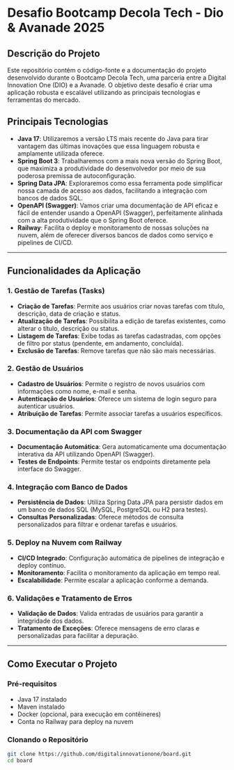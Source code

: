 # Desafio Bootcamp Decola Tech - Dio & Avanade 2025

## Descrição do Projeto
Este repositório contém o código-fonte e a documentação do projeto desenvolvido durante o Bootcamp Decola Tech, uma parceria entre a Digital Innovation One (DIO) e a Avanade. O objetivo deste desafio é criar uma aplicação robusta e escalável utilizando as principais tecnologias e ferramentas do mercado.

## Principais Tecnologias
- **Java 17**: Utilizaremos a versão LTS mais recente do Java para tirar vantagem das últimas inovações que essa linguagem robusta e amplamente utilizada oferece.
- **Spring Boot 3**: Trabalharemos com a mais nova versão do Spring Boot, que maximiza a produtividade do desenvolvedor por meio de sua poderosa premissa de autoconfiguração.
- **Spring Data JPA**: Exploraremos como essa ferramenta pode simplificar nossa camada de acesso aos dados, facilitando a integração com bancos de dados SQL.
- **OpenAPI (Swagger)**: Vamos criar uma documentação de API eficaz e fácil de entender usando a OpenAPI (Swagger), perfeitamente alinhada com a alta produtividade que o Spring Boot oferece.
- **Railway**: Facilita o deploy e monitoramento de nossas soluções na nuvem, além de oferecer diversos bancos de dados como serviço e pipelines de CI/CD.

---

## Funcionalidades da Aplicação

### 1. **Gestão de Tarefas (Tasks)**
- **Criação de Tarefas**: Permite aos usuários criar novas tarefas com título, descrição, data de criação e status.
- **Atualização de Tarefas**: Possibilita a edição de tarefas existentes, como alterar o título, descrição ou status.
- **Listagem de Tarefas**: Exibe todas as tarefas cadastradas, com opções de filtro por status (pendente, em andamento, concluída).
- **Exclusão de Tarefas**: Remove tarefas que não são mais necessárias.

### 2. **Gestão de Usuários**
- **Cadastro de Usuários**: Permite o registro de novos usuários com informações como nome, e-mail e senha.
- **Autenticação de Usuários**: Oferece um sistema de login seguro para autenticar usuários.
- **Atribuição de Tarefas**: Permite associar tarefas a usuários específicos.

### 3. **Documentação da API com Swagger**
- **Documentação Automática**: Gera automaticamente uma documentação interativa da API utilizando OpenAPI (Swagger).
- **Testes de Endpoints**: Permite testar os endpoints diretamente pela interface do Swagger.

### 4. **Integração com Banco de Dados**
- **Persistência de Dados**: Utiliza Spring Data JPA para persistir dados em um banco de dados SQL (MySQL, PostgreSQL ou H2 para testes).
- **Consultas Personalizadas**: Oferece métodos de consulta personalizados para filtrar e ordenar tarefas e usuários.

### 5. **Deploy na Nuvem com Railway**
- **CI/CD Integrado**: Configuração automática de pipelines de integração e deploy contínuo.
- **Monitoramento**: Facilita o monitoramento da aplicação em tempo real.
- **Escalabilidade**: Permite escalar a aplicação conforme a demanda.

### 6. **Validações e Tratamento de Erros**
- **Validação de Dados**: Valida entradas de usuários para garantir a integridade dos dados.
- **Tratamento de Exceções**: Oferece mensagens de erro claras e personalizadas para facilitar a depuração.

---

## Como Executar o Projeto

### Pré-requisitos
- Java 17 instalado
- Maven instalado
- Docker (opcional, para execução em contêineres)
- Conta no Railway para deploy na nuvem

### Clonando o Repositório
```bash
git clone https://github.com/digitalinnovationone/board.git
cd board